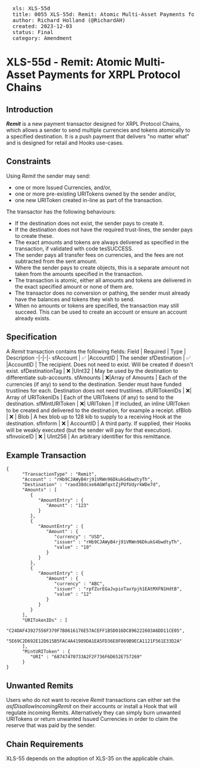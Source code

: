 <pre>
  xls: XLS-55d
  title: 0055 XLS-55d: Remit: Atomic Multi-Asset Payments for  XRPL Protocol Chains
  author: Richard Holland (@RichardAH)
  created: 2023-12-03
  status: Final
  category: Amendment
</pre>

# XLS-55d - Remit: Atomic Multi-Asset Payments for XRPL Protocol Chains

## Introduction

**_Remit_** is a new payment transactor designed for XRPL Protocol Chains, which allows a sender to send multiple currencies and tokens atomically to a specified destination. It is a push payment that delivers "no matter what" and is designed for retail and Hooks use-cases.

## Constraints

Using _Remit_ the sender may send:

- one or more Issued Currencies, and/or,
- one or more pre-existing URITokens owned by the sender and/or,
- one new URIToken created in-line as part of the transaction.

The transactor has the following behaviours:

- If the destination does not exist, the sender pays to create it.
- If the destination does not have the required trust-lines, the sender pays to create these.
- The exact amounts and tokens are always delivered as specified in the transaction, if validated with code tesSUCCESS.
- The sender pays all transfer fees on currencies, and the fees are not subtracted from the sent amount.
- Where the sender pays to create objects, this is a separate amount not taken from the amounts specified in the transaction.
- The transaction is atomic, either all amounts and tokens are delivered in the exact specified amount or none of them are.
- The transactor does no conversion or pathing, the sender must already have the balances and tokens they wish to send.
- When no amounts or tokens are specified, the transaction may still succeed. This can be used to create an account or ensure an account already exists.

## Specification

A _Remit_ transaction contains the following fields:
Field | Required | Type | Description
-|-|-|-
sfAccount | ✅ |AccountID | The sender
sfDestination | ✅ |AccountID | The recipient. Does not need to exist. Will be created if doesn't exist.
sfDestinationTag | ❌ |UInt32 | May be used by the destination to differentiate sub-accounts.
sfAmounts | ❌|Array of Amounts | Each of the currencies (if any) to send to the destination. Sender must have funded trustlines for each. Destination does not need trustlines.
sfURITokenIDs | ❌| Array of URITokenIDs | Each of the URITokens (if any) to send to the destination.
sfMintURIToken | ❌| URIToken | If included, an inline URIToken to be created and delivered to the destination, for example a receipt.
sfBlob | ❌ | Blob | A hex blob up to 128 kib to supply to a receiving Hook at the destination.
sfInform | ❌ | AccountID | A third party. If supplied, their Hooks will be weakly executed (but the sender will pay for that execution).
sfInvoiceID | ❌ | UInt256 | An arbitrary identifier for this remittance.

## Example Transaction

```
{
      "TransactionType" : "Remit",
      "Account" : "rHb9CJAWyB4rj91VRWn96DkukG4bwdtyTh",
      "Destination" : "raod38dcxe6AGWfqxtZjPUfUdyrkWDe7d",
      "Amounts" : [
         {
            "AmountEntry" : {
               "Amount" : "123"
            }
         },
         {
            "AmountEntry" : {
               "Amount" : {
                  "currency" : "USD",
                  "issuer" : "rHb9CJAWyB4rj91VRWn96DkukG4bwdtyTh",
                  "value" : "10"
               }
            }
         },
         {
            "AmountEntry" : {
               "Amount" : {
                  "currency" : "ABC",
                  "issuer" : "rpfZurEGaJvpioTaxYpjh1EAtMXFN1HdtB",
                  "value" : "12"
               }
            }
         }
      ],
      "URITokenIDs" : [
         "C24DAF43927556F379F7B8616176E57ACEFF1B5D016DC896222603A6DD11CE05",
         "5E69C2D692E12D615B5FAC4A41989DA1EA5FD36E8F869B9ECA1121F561E33D2A"
      ],
      "MintURIToken" : {
         "URI" : "68747470733A2F2F736F6D652E757269"
      }
}
```

## Unwanted Remits

Users who do not want to receive _Remit_ transactions can either set the _asfDisallowIncomingRemit_ on their accounts or install a Hook that will regulate incoming Remits. Alternatively they can simply burn unwanted URITokens or return unwanted Issued Currencies in order to claim the reserve that was paid by the sender.

## Chain Requirements

XLS-55 depends on the adoption of XLS-35 on the applicable chain.
